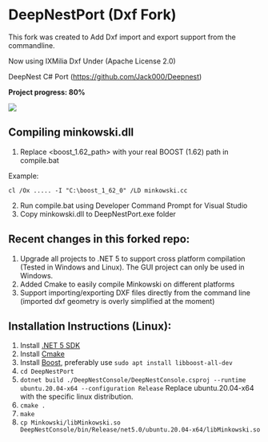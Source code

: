 # DeepNestPort (Dxf Fork)

This  fork was created to Add Dxf import and export support from the commandline.

Now using IXMilia Dxf Under (Apache License 2.0)

DeepNest C# Port (https://github.com/Jack000/Deepnest)

**Project progress: 80%**

<img src="imgs/img1.png"/>

## Compiling minkowski.dll
1. Replace <boost_1.62_path> with your real BOOST (1.62) path in compile.bat

Example:
```
cl /Ox ..... -I "C:\boost_1_62_0" /LD minkowski.cc
```
2. Run compile.bat using Developer Command Prompt for Visual Studio
3. Copy minkowski.dll to DeepNestPort.exe folder

## Recent changes in this forked repo:
1. Upgrade all projects to .NET 5 to support cross platform compilation (Tested in Windows and Linux). The GUI project can only be used in Windows.
2. Added Cmake to easily compile Minkowski on different platforms
3. Support importing/exporting DXF files directly from the command line (imported dxf geometry is overly simplified at the moment)

## Installation Instructions (Linux):
1. Install [.NET 5 SDK](https://dotnet.microsoft.com/download/dotnet/5.0)
2. Install [Cmake](https://cmake.org/download/)
3. Install [Boost](https://www.boost.org/users/download/), preferably use `sudo apt install libboost-all-dev`
4. `cd DeepNestPort`
5. `dotnet build ./DeepNestConsole/DeepNestConsole.csproj --runtime ubuntu.20.04-x64 --configuration Release` Replace ubuntu.20.04-x64 with the specific linux distribution.
6. `cmake .`
7. `make`
8. `cp Minkowski/libMinkowski.so DeepNestConsole/bin/Release/net5.0/ubuntu.20.04-x64/libMinkowski.so`
